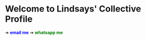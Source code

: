 #  Welcome to Lindsays' Collective Profile
➔  <a href="mailto:CarusoL1992@gmail.com?subject=Hi%20There!&body=Hi%20There!" style="text-decoration: none; color: blue; font-weight: bold;">email me</a> 
➔ <a href="https://wa.me/18034314330?text=Hi%20there!" target="_blank" style="text-decoration: none; color: green; font-weight: bold;">whatsapp me</a>


